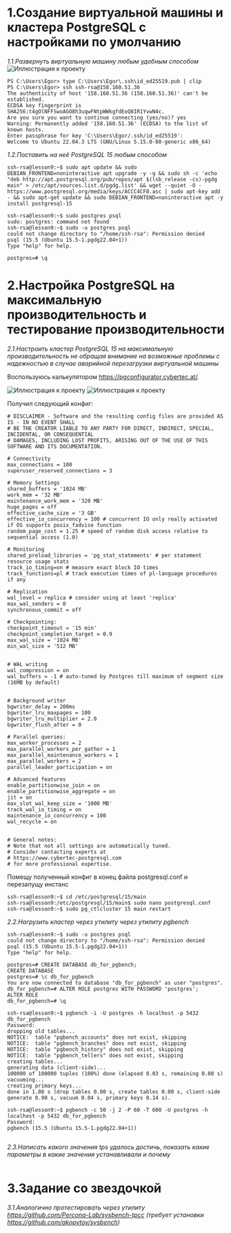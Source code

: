 # 1.Создание виртуальной машины и кластера PostgreSQL с настройками по умолчанию
*1.1.Развернуть виртуальную машину любым удобным способом*
![Иллюстрация к проекту](https://github.com/sadbytrue/egor_sizov_pg_advanced/blob/main/Screenshot_29.png)
```
PS C:\Users\Egor> type C:\Users\Egor\.ssh\id_ed25519.pub | clip
PS C:\Users\Egor> ssh ssh-rsa@158.160.51.36
The authenticity of host '158.160.51.36 (158.160.51.36)' can't be established.
ECDSA key fingerprint is SHA256:t4gOlNFFSwoAGO8h3uqwFNtpWWkgfdEoQ8IR1YvwN4c.
Are you sure you want to continue connecting (yes/no)? yes
Warning: Permanently added '158.160.51.36' (ECDSA) to the list of known hosts.
Enter passphrase for key 'C:\Users\Egor/.ssh/id_ed25519':
Welcome to Ubuntu 22.04.3 LTS (GNU/Linux 5.15.0-88-generic x86_64)
```
*1.2.Поставить на неё PostgreSQL 15 любым способом*
```
ssh-rsa@lesson9:~$ sudo apt update && sudo DEBIAN_FRONTEND=noninteractive apt upgrade -y -q && sudo sh -c 'echo "deb http://apt.postgresql.org/pub/repos/apt $(lsb_release -cs)-pgdg main" > /etc/apt/sources.list.d/pgdg.list' && wget --quiet -O - https://www.postgresql.org/media/keys/ACCC4CF8.asc | sudo apt-key add - && sudo apt-get update && sudo DEBIAN_FRONTEND=noninteractive apt -y install postgresql-15

ssh-rsa@lesson9:~$ sudo postgres psql
sudo: postgres: command not found
ssh-rsa@lesson9:~$ sudo -u postgres psql
could not change directory to "/home/ssh-rsa": Permission denied
psql (15.5 (Ubuntu 15.5-1.pgdg22.04+1))
Type "help" for help.

postgres=# \q
```
# 2.Настройка PostgreSQL на максимальную производительность и тестирование производительности
*2.1.Настроить кластер PostgreSQL 15 на максимальную производительность не обращая внимание на возможные проблемы с надежностью в случае аварийной перезагрузки виртуальной машины*

Воспользуюсь калькулятором https://pgconfigurator.cybertec.at/.

![Иллюстрация к проекту](https://github.com/sadbytrue/egor_sizov_pg_advanced/blob/main/Screenshot_30.png)
![Иллюстрация к проекту](https://github.com/sadbytrue/egor_sizov_pg_advanced/blob/main/Screenshot_31.png)

Получил следующий конфиг:

```
# DISCLAIMER - Software and the resulting config files are provided AS IS - IN NO EVENT SHALL
# BE THE CREATOR LIABLE TO ANY PARTY FOR DIRECT, INDIRECT, SPECIAL, INCIDENTAL, OR CONSEQUENTIAL
# DAMAGES, INCLUDING LOST PROFITS, ARISING OUT OF THE USE OF THIS SOFTWARE AND ITS DOCUMENTATION.

# Connectivity
max_connections = 100
superuser_reserved_connections = 3

# Memory Settings
shared_buffers = '1024 MB'
work_mem = '32 MB'
maintenance_work_mem = '320 MB'
huge_pages = off
effective_cache_size = '3 GB'
effective_io_concurrency = 100 # concurrent IO only really activated if OS supports posix_fadvise function
random_page_cost = 1.25 # speed of random disk access relative to sequential access (1.0)

# Monitoring
shared_preload_libraries = 'pg_stat_statements' # per statement resource usage stats
track_io_timing=on # measure exact block IO times
track_functions=pl # track execution times of pl-language procedures if any

# Replication
wal_level = replica # consider using at least 'replica'
max_wal_senders = 0
synchronous_commit = off

# Checkpointing:
checkpoint_timeout = '15 min'
checkpoint_completion_target = 0.9
max_wal_size = '1024 MB'
min_wal_size = '512 MB'


# WAL writing
wal_compression = on
wal_buffers = -1 # auto-tuned by Postgres till maximum of segment size (16MB by default)


# Background writer
bgwriter_delay = 200ms
bgwriter_lru_maxpages = 100
bgwriter_lru_multiplier = 2.0
bgwriter_flush_after = 0

# Parallel queries:
max_worker_processes = 2
max_parallel_workers_per_gather = 1
max_parallel_maintenance_workers = 1
max_parallel_workers = 2
parallel_leader_participation = on

# Advanced features
enable_partitionwise_join = on
enable_partitionwise_aggregate = on
jit = on
max_slot_wal_keep_size = '1000 MB'
track_wal_io_timing = on
maintenance_io_concurrency = 100
wal_recycle = on


# General notes:
# Note that not all settings are automatically tuned.
# Consider contacting experts at
# https://www.cybertec-postgresql.com
# for more professional expertise.
```

Помещу полученный конфиг в конец файла postgresql.conf и перезапущу инстанс

```
ssh-rsa@lesson9:~$ cd /etc/postgresql/15/main
ssh-rsa@lesson9:/etc/postgresql/15/main$ sudo nano postgresql.conf
ssh-rsa@lesson9:~$ sudo pg_ctlcluster 15 main restart
```
*2.2.Нагрузить кластер через утилиту через утилиту pgbench*
```
ssh-rsa@lesson9:~$ sudo -u postgres psql
could not change directory to "/home/ssh-rsa": Permission denied
psql (15.5 (Ubuntu 15.5-1.pgdg22.04+1))
Type "help" for help.

postgres=# CREATE DATABASE db_for_pgbench;
CREATE DATABASE
postgres=# \c db_for_pgbench
You are now connected to database "db_for_pgbench" as user "postgres".
db_for_pgbench=# ALTER ROLE postgres WITH PASSWORD 'postgres';
ALTER ROLE
db_for_pgbench=# \q

ssh-rsa@lesson9:~$ pgbench -i -U postgres -h localhost -p 5432  db_for_pgbench
Password:
dropping old tables...
NOTICE:  table "pgbench_accounts" does not exist, skipping
NOTICE:  table "pgbench_branches" does not exist, skipping
NOTICE:  table "pgbench_history" does not exist, skipping
NOTICE:  table "pgbench_tellers" does not exist, skipping
creating tables...
generating data (client-side)...
100000 of 100000 tuples (100%) done (elapsed 0.03 s, remaining 0.00 s)
vacuuming...
creating primary keys...
done in 1.08 s (drop tables 0.00 s, create tables 0.00 s, client-side generate 0.90 s, vacuum 0.04 s, primary keys 0.14 s).

ssh-rsa@lesson9:~$ pgbench -c 50 -j 2 -P 60 -T 600 -U postgres -h localhost -p 5432 db_for_pgbench
Password:
pgbench (15.5 (Ubuntu 15.5-1.pgdg22.04+1))


```
*2.3.Написать какого значения tps удалось достичь, показать какие параметры в какие значения устанавливали и почему*
```

```
# 3.Задание со звездочкой
*3.1.Аналогично протестировать через утилиту https://github.com/Percona-Lab/sysbench-tpcc (требует установки https://github.com/akopytov/sysbench)*
```

```
